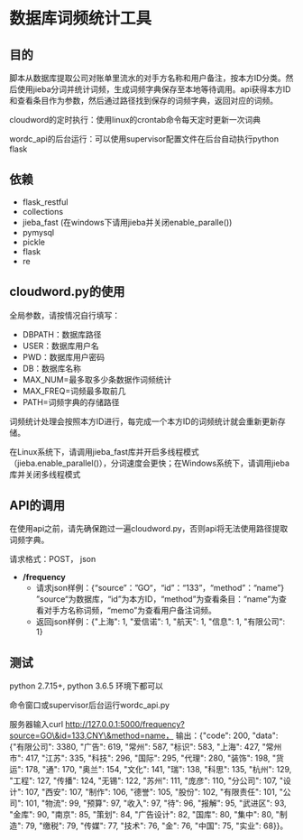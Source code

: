 # 数据库词频统计工具

## 目的

脚本从数据库提取公司对账单里流水的对手方名称和用户备注，按本方ID分类。然后使用jieba分词并统计词频，生成词频字典保存至本地等待调用。api获得本方ID和查看条目作为参数，然后通过路径找到保存的词频字典，返回对应的词频。

cloudword的定时执行：使用linux的crontab命令每天定时更新一次词典

wordc_api的后台运行：可以使用supervisor配置文件在后台自动执行python flask

## 依赖

- flask_restful
- collections
- jieba_fast (在windows下请用jieba并关闭enable_paralle())
- pymysql
- pickle
- flask
- re

## cloudword.py的使用

全局参数，请按情况自行填写：

- DBPATH：数据库路径
- USER：数据库用户名
- PWD：数据库用户密码
- DB：数据库名称
- MAX_NUM=最多取多少条数据作词频统计
- MAX_FREQ=词频最多取前几
- PATH=词频字典的存储路径

词频统计处理会按照本方ID进行，每完成一个本方ID的词频统计就会重新更新存储。

在Linux系统下，请调用jieba_fast库并开启多线程模式（jieba.enable_parallel()），分词速度会更快；在Windows系统下，请调用jieba库并关闭多线程模式

## API的调用

在使用api之前，请先确保跑过一遍cloudword.py，否则api将无法使用路径提取词频字典。

请求格式：POST， json

- **/frequency**
  - 请求json样例：{“source”：”GO“，“id”：“133”，“method”：“name”} ”source“为数据库，“id”为本方ID，“method”为查看条目：“name”为查看对手方名称词频，“memo”为查看用户备注词频。
  - 返回json样例：{"上海": 1, "爱信诺": 1, "航天": 1, "信息": 1, "有限公司": 1}

## 测试

python 2.7.15+, python 3.6.5 环境下都可以

命令窗口或supervisor后台运行wordc_api.py

服务器输入curl http://127.0.0.1:5000/frequency?source=GO\&id=133,CNY\&method=name， 输出：{"code": 200, "data": {"有限公司": 3380, "广告": 619, "常州": 587, "标识": 583, "上海": 427, "常州市": 417, "江苏": 335, "科技": 296, "国际": 295, "代理": 280, "装饰": 198, "货运": 178, "通": 170, "奥兰": 154, "文化": 141, "瑞": 138, "科思": 135, "杭州": 129, "工程": 127, "传播": 124, "无锡": 122, "苏州": 111, "庞彦": 110, "分公司": 107, "设计": 107, "西安": 107, "制作": 106, "德誉": 105, "股份": 102, "有限责任": 101, "公司": 101, "物流": 99, "预算": 97, "收入": 97, "待": 96, "报解": 95, "武进区": 93, "金库": 90, "南京": 85, "策划": 84, "广告设计": 82, "国库": 80, "集中": 80, "制造": 79, "缴税": 79, "传媒": 77, "技术": 76, "金": 76, "中国": 75, "实业": 68}}。
